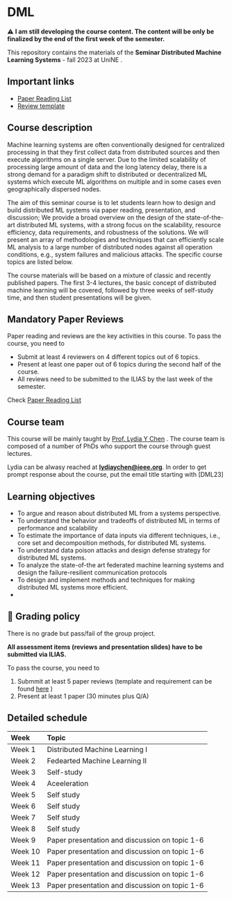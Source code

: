 # DML

:warning: **I am still developing the course content. The content will be only be finalized by the end of the first week of the semester.**


This repository contains the materials of the  **Seminar Distributed Machine Learning Systems** - fall 2023  at UniNE . 


##  <a name='Importantlinks'></a>Important links

- [Paper Reading List](PaperList.md)
- [Review template](review.md)




##  <a name='Coursedescription'></a>Course description

Machine learning systems are often conventionally designed for centralized processing in that they first collect data from distributed sources and then execute algorithms on a single server. Due to the limited scalability of processing large amount of data and the long latency delay, there is a strong demand for a paradigm shift to distributed or decentralized ML systems which execute ML algorithms on multiple and in some cases even geographically dispersed nodes.

The aim of this seminar course is to let students learn how to design and build distributed ML systems via paper reading, presentation, and discussion; We provide a broad overview on the design of the state-of-the-art distributed ML systems, with a strong focus on the scalability, resource efficiency, data requirements, and robustness of the solutions. We will present an array of methodologies and techniques that can efficiently scale ML analysis to a large number of distributed nodes against all operation conditions, e.g., system failures and malicious attacks. The specific course topics are listed below.

The course materials will be based on a mixture of classic and recently published papers. The first 3-4 lectures, the basic concept of distributed machine learning will be covered, followed by three weeks of self-study time, and then student presentations will be given.



##  <a name='Paper List'></a>Mandatory Paper Reviews


Paper reading and reviews are the key activities in this course. To pass the course, you need to 
- Submit at least 4 reviewers on 4 different topics out of 6 topics.
- Present at least one paper out of 6 topics during the second half of the course.
- All reviews need to be submitted to the ILIAS by the last week of the semester.


Check [Paper Reading List](PaperList.md)



##  <a name='Courseteam'></a>Course team
This course will be mainly taught by [Prof. Lydia Y Chen]([https://lydiaychen.github.io/]) . The course team is composed of a number of PhDs  who support the course through guest lectures.



Lydia can be alwasy reached at **lydiaychen@ieee.org**. In order to get prompt response about the course, put the email title starting with [DML23]

[//]: # (5. <a name='ECs'></a>ECs)

[//]: # (This is a **5 EC course**, with **140 hours** of course work in total. We expect you to spread the load evenly across the 9 course weeks.)

##  <a name='Learningobjectives'></a>Learning objectives
- To argue and reason about distributed ML from a systems perspective.
- To understand the behavior and tradeoffs of distributed ML in terms of performance and scalability
- To estimate the importance of data inputs via different techniques, i.e., core set and decomposition methods, for distributed ML systems.
- To understand data poison attacks and design defense strategy for distributed ML systems.
- To analyze the state-of-the art federated machine learning systems and design the failure-resilient communication protocols
- To design and implement methods and techniques for making distributed ML systems more efficient.
- 
##  <a name='dart:Gradingpolicy'></a>:dart: Grading policy

There is no grade but pass/fail of the group project.


**All assessment items (reviews and presentation slides) have to be submitted via ILIAS.**

To pass the course, you need to
1. Submmit at least 5 paper reviews (template and requirement can be found [here](review.md) )
2. Present at least 1 paper (30 minutes plus Q/A)

##  <a name='Detailedschedule'></a>Detailed schedule


**Week**|**Topic**
:-----|:-----
Week 1 | Distributed Machine Learning I |
Week 2 | Fedearted Machine Learning II
Week 3| Self-study
Week 4| Aceeleration
Week 5| Self study
Week 6| Self study
Week 7| Self study
Week 8| Self study
Week 9| Paper presentation and discussion on topic 1-6
Week 10|Paper presentation and discussion on topic 1-6
Week 11| Paper presentation and discussion on topic 1-6
Week 12| Paper presentation and discussion on topic 1-6
Week 13| Paper presentation and discussion on topic 1-6

